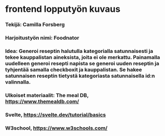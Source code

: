 # frontend lopputyön kuvaus
### Tekijä: Camilla Forsberg
### Harjoitustyön nimi: Foodnator
### Idea: Generoi reseptin halutulla kategorialla satunnaisesti ja tekee kauppalistan aineksista, joita ei ole merkattu. Painamalla uudelleen generoi resepti napista se generoi uuden reseptin ja tyhjentää samalla checkboxit ja kauppalistan. Se hakee satunnaisen reseptin tietystä kategoriasta satunnaisella id:n valinnalla.  
### Ulkoiset materiaalit: The meal DB, https://www.themealdb.com/
### Svelte, https://svelte.dev/tutorial/basics
### W3school, https://www.w3schools.com/
